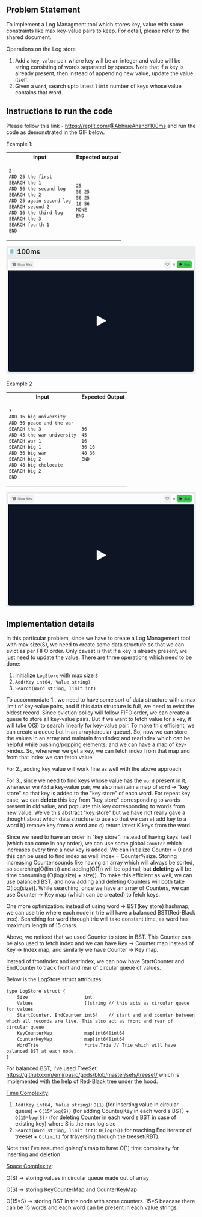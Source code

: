 ## Problem Statement

To implement a Log Managment tool which stores key, value with some constraints like max key-value pairs to keep. For detail, please refer to the shared document.

Operations on the Log store
1. Add a `key`, `value` pair where key will be an integer and value will be string consisting of words separated by spaces. Note that if a key is already present, then instead of appending new value, update the value itself.
2. Given a `word`, search upto latest `limit` number of keys whose value contains that word.

## Instructions to run the code

Please follow this link - https://replit.com/@AbhiueAnand/100ms and run the code as demonstrated in the GIF below.

Example 1:


<table>
<tr>
<th>Input</th>
<th>Expected output</th>
</tr>
<tr>
<td>
  
```
2
ADD 25 the first
SEARCH the 1
ADD 56 the second log
SEARCH the 2
ADD 25 again second log
SEARCH second 2
ADD 16 the third log
SEARCH the 3
SEARCH fourth 1
END
```
  
</td>
<td>

```
25 
56 25 
56 25 
16 56 
NONE
END
```

</td>
</tr>
</table>

![](https://raw.githubusercontent.com/diabhiue/100ms/main/Demonstration%20-%20100ms%20-%201.gif)

Example 2

<table>
<tr>
<th>Input</th>
<th>Expected Output</th>
</tr>
<tr>
<td>
  
```
3
ADD 16 big university
ADD 36 peace and the war
SEARCH the 3
ADD 45 the war university
SEARCH war 1
SEARCH big 1
ADD 36 big war
SEARCH big 2
ADD 48 big cholocate
SEARCH big 2
END
```
  
</td>
<td>

```
36 
45 
16 
36 16 
48 36 
END
```

</td>
</tr>
</table>

![](https://raw.githubusercontent.com/diabhiue/100ms/main/Demonstration%20-%20100ms%20-%202.gif)

## Implementation details

In this particular problem, since we have to create a Log Management tool with max size(S), we need to create some data structure so that we can evict as per FIFO order. Only caveat is that if a key is already present, we just need to update the value. There are three operations which need to be done:

1. Initialize `LogStore` with max size `S`
2. `Add(Key int64, Value string)`
3. `Search(Word string, limit int)`

To accommodate 1., we need to have some sort of data structure with a max limit of key-value pairs, and if this data structure is full, we need to evict the oldest record. Since eviction policy will follow FIFO order, we can create a queue to store all key-value pairs. But if we want to fetch value for a key, it will take O(S) to search linearly for key-value pair. To make this efficient, we can create a queue but in an array(circular queue). So, now we can store the values in an array and maintain frontIndex and rearIndex which can be helpful while pushing/popping elements; and we can have a map of key->index. So, whenever we get a key, we can fetch index from that map and from that index we can fetch value.

For 2., adding key value will work fine as well with the above approach

For 3., since we need to find keys whose value has the `word` present in it, whenever we `Add` a key-value pair, we also maintain a map of `word` -> "key store" so that key is added to the "key store" of each word. For repeat key case, we can **delete** this key from "key store" corresponding to words present in old value, and populate this key corresponding to words from new value. We've this abstract "key store" but we have not really gave a thought about which data structure to use so that we can a) add key to a word b) remove key from a word and c) return latest K keys from the word.

Since we need to have an order in "key store", instead of having keys itself (which can come in any order), we can use some global `Counter` which increases every time a new key is added. We can initialize Counter = 0 and this can be used to find index as well: index = Counter%size. Storing increasing Counter sounds like having an array which will always be sorted, so searching(O(limit)) and adding(O(1)) will be optimal; but **deleting** will be time consuming (O(log(size) + size)). To make this efficient as well, we can use balanced BST, and now adding and deleting Counters will both take O(log(size)). While searching, once we have an array of Counters, we can use Counter -> Key map (which can be created) to fetch keys.

One more optimization: instead of using word -> BST(key store) hashmap, we can use trie where each node in trie will have a balanced BST(Red-Black tree). Searching for word through trie will take constant time, as word has maximum length of 15 chars.

Above, we noticed that we used Counter to store in BST. This Counter can be also used to fetch index and we can have Key -> Counter map instead of Key -> Index map, and similarly we have Counter -> Key map.

Instead of frontIndex and rearIndex, we can now have StartCounter and EndCounter to track front and rear of circular queue of values.

Below is the LogStore struct attributes:
```
type LogStore struct {
    Size                     int
    Values                   []string // this acts as circular queue for values
    StartCounter, EndCounter int64    // start and end counter between which all records are live. This also act as front and rear of circular queue
    KeyCounterMap            map[int64]int64
    CounterKeyMap            map[int64]int64
    WordTrie                 *trie.Trie // Trie which will have balanced BST at each node.
}
```
For balanced BST, I've used TreeSet: https://github.com/emirpasic/gods/blob/master/sets/treeset/ which is implemented with the help of Red-Black tree under the hood.


<ins>Time Complexity</ins>:

1. `Add(Key int64, Value string)`: `O(1)` (for inserting value in circular queue) + `O(15*log(S))` (for adding Counter/Key in each word's BST) + `O(15*log(S))` (for deleting Counter in each word's BST in case of existing key) where S is the max log size
2. `Search(Word string, limit int)`: `O(log(S))` for reaching End iterator of treeset + `O(limit)` for traversing through the treeset(RBT).

Note that I've assumed golang's map to have O(1) time complexity for inserting and deletion

<ins>Space Complexity</ins>:

O(S) -> storing values in circular queue made out of array

O(S) -> storing KeyCounterMap and CounterKeyMap

O(15\*S) -> storing BST in trie node with some counters. 15\*S beacase there can be 15 words and each word can be present in each value strings.
